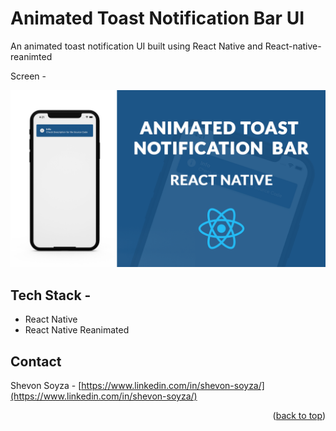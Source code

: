 # Animated Toast Notification Bar UI

An animated toast notification UI built using React Native and React-native-reanimted

Screen -

<div>
<img src="https://github.com/shevon14/ReactNative-ToastNotification/blob/main/thumbnail.png" alt="screen1" width="800"/>
</div>

## Tech Stack -

* React Native
* React Native Reanimated


## Contact

Shevon Soyza - [https://www.linkedin.com/in/shevon-soyza/](https://www.linkedin.com/in/shevon-soyza/)


<p align="right">(<a href="#top">back to top</a>)</p>

